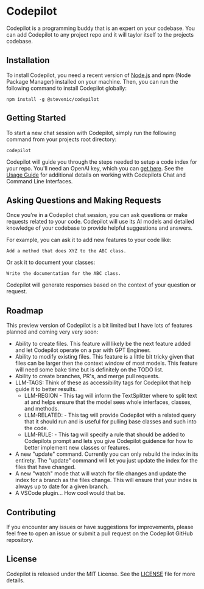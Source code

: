 # Codepilot
Codepilot is a programming buddy that is an expert on your codebase. You can add Codepilot to any project repo and it will taylor itself to the projects codebase.

## Installation

To install Codepilot, you need a recent version of [Node.js](https://nodejs.org/en) and npm (Node Package Manager) installed on your machine. Then, you can run the following command to install Codepilot globally:

```
npm install -g @stevenic/codepilot
```

## Getting Started

To start a new chat session with Codepilot, simply run the following command from your projects root directory:

```
codepilot
```

Codepilot will guide you through the steps needed to setup a code index for your repo. You'll need an OpenAI key, which you can [get here](https://platform.openai.com/account/api-keys). See the [Usage Guide](./docs/usage.md) for additional details on working with Codepilots Chat and Command Line Interfaces.

## Asking Questions and Making Requests

Once you're in a Codepilot chat session, you can ask questions or make requests related to your code. Codepilot will use its AI models and detailed knowledge of your codebase to provide helpful suggestions and answers.

For example, you can ask it to add new features to your code like:

```
Add a method that does XYZ to the ABC class.
```

Or ask it to document your classes:

```
Write the documentation for the ABC class.
```

Codepilot will generate responses based on the context of your question or request.

## Roadmap

This preview version of Codepilot is a bit limited but I have lots of features planned and coming very very soon:

- Ability to create files. This feature will likely be the next feature added and let Codepilot operate on a par with GPT Engineer.
- Ability to modify existing files. This feature is a little bit tricky given that files can be larger then the context window of most models. This feature will need some bake time but is definitely on the TODO list.
- Ability to create branches, PR's, and merge pull requests.
- LLM-TAGS: Think of these as accessibility tags for Codepilot that help guide it to better results.
  - LLM-REGION - This tag will inform the TextSplitter where to split text at and helps ensure that the model sees whole interfaces, classes, and methods.
  - LLM-RELATED: <query> - This tag will provide Codepilot with a related query that it should run and is useful for pulling base classes and such into the code.
  - LLM-RULE: <rule> - This tag will specify a rule that should be added to Codepilots prompt and lets you give Codepilot guidence for how to better implement new classes or features.
- A new "update" command. Currently you can only rebuild the index in its entirety. The "update" command will let you just update the index for the files that have changed.
- A new "watch" mode that will watch for file changes and update the index for a branch as the files change. This will ensure that your index is always up to date for a given branch.
- A VSCode plugin... How cool would that be.

## Contributing

If you encounter any issues or have suggestions for improvements, please feel free to open an issue or submit a pull request on the Codepilot GitHub repository.

## License

Codepilot is released under the MIT License. See the [LICENSE](LICENSE) file for more details.
